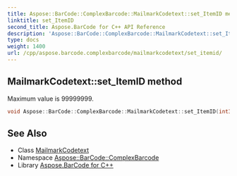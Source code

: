 ```yaml
---
title: Aspose::BarCode::ComplexBarcode::MailmarkCodetext::set_ItemID method
linktitle: set_ItemID
second_title: Aspose.BarCode for C++ API Reference
description: 'Aspose::BarCode::ComplexBarcode::MailmarkCodetext::set_ItemID method. Maximum value is 99999999 in C++.'
type: docs
weight: 1400
url: /cpp/aspose.barcode.complexbarcode/mailmarkcodetext/set_itemid/
---
```

## MailmarkCodetext::set_ItemID method


Maximum value is 99999999.

```cpp
void Aspose::BarCode::ComplexBarcode::MailmarkCodetext::set_ItemID(int32_t value)
```

## See Also

* Class [MailmarkCodetext](../)
* Namespace [Aspose::BarCode::ComplexBarcode](../../)
* Library [Aspose.BarCode for C++](../../../)
